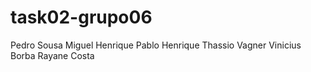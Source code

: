 # task02-grupo06

Pedro Sousa
Miguel Henrique
Pablo Henrique
Thassio Vagner
Vinicius Borba
Rayane Costa

